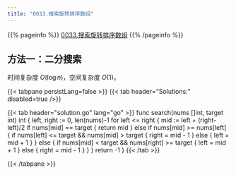 ```yaml
---
title: "0033.搜索旋转排序数组"
---
```


{{% pageinfo %}}
[0033.搜索旋转排序数组](https://leetcode.cn/problems/search-in-rotated-sorted-array/)
{{% /pageinfo %}}

## 方法一：二分搜索

时间复杂度 $O(\log n)$，空间复杂度 $O(1)$。

{{< tabpane persistLang=false >}}
{{< tab header="Solutions:" disabled=true />}}

{{< tab header="solution.go" lang="go" >}}
func search(nums []int, target int) int {
	left, right := 0, len(nums)-1
	for left <= right {
		mid := left + (right-left)/2
		if nums[mid] == target {
			return mid
		} else if nums[mid] >= nums[left] {
			if nums[left] <= target && nums[mid] > target {
				right = mid - 1
			} else {
				left = mid + 1
			}
		} else {
			if nums[mid] < target && nums[right] >= target {
				left = mid + 1
			} else {
				right = mid - 1
			}
		}
	}
	return -1
}
{{< /tab >}}

{{< /tabpane >}}
